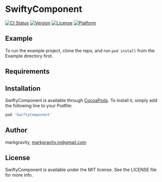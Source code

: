 # SwiftyComponent

[![CI Status](https://img.shields.io/travis/markgravity/SwiftyComponent.svg?style=flat)](https://travis-ci.org/markgravity/SwiftyComponent)
[![Version](https://img.shields.io/cocoapods/v/SwiftyComponent.svg?style=flat)](https://cocoapods.org/pods/SwiftyComponent)
[![License](https://img.shields.io/cocoapods/l/SwiftyComponent.svg?style=flat)](https://cocoapods.org/pods/SwiftyComponent)
[![Platform](https://img.shields.io/cocoapods/p/SwiftyComponent.svg?style=flat)](https://cocoapods.org/pods/SwiftyComponent)

## Example

To run the example project, clone the repo, and run `pod install` from the Example directory first.

## Requirements

## Installation

SwiftyComponent is available through [CocoaPods](https://cocoapods.org). To install
it, simply add the following line to your Podfile:

```ruby
pod 'SwiftyComponent'
```

## Author

markgravity, markgravity.in@gmail.com

## License

SwiftyComponent is available under the MIT license. See the LICENSE file for more info.
